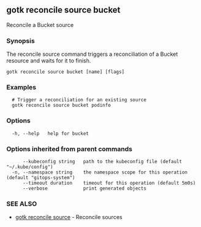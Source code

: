 ## gotk reconcile source bucket

Reconcile a Bucket source

### Synopsis

The reconcile source command triggers a reconciliation of a Bucket resource and waits for it to finish.

```
gotk reconcile source bucket [name] [flags]
```

### Examples

```
  # Trigger a reconciliation for an existing source
  gotk reconcile source bucket podinfo

```

### Options

```
  -h, --help   help for bucket
```

### Options inherited from parent commands

```
      --kubeconfig string   path to the kubeconfig file (default "~/.kube/config")
  -n, --namespace string    the namespace scope for this operation (default "gitops-system")
      --timeout duration    timeout for this operation (default 5m0s)
      --verbose             print generated objects
```

### SEE ALSO

* [gotk reconcile source](gotk_reconcile_source.md)	 - Reconcile sources

